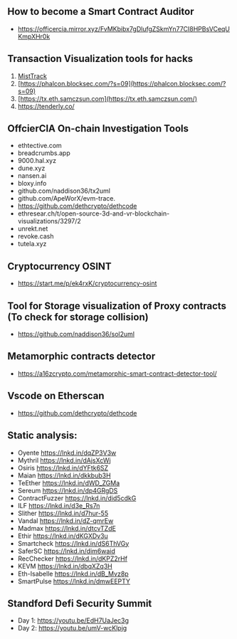 ## How to become a Smart Contract Auditor
- https://officercia.mirror.xyz/FvMKbibx7gDlufgZSkmYn77CI8HPBsVCeqUKmpXHr0k

## Transaction Visualization tools for hacks
1) [MistTrack](https://misttrack.io/)
2) [https://phalcon.blocksec.com/?s=09](https://phalcon.blocksec.com/?s=09)
3) [https://tx.eth.samczsun.com](https://tx.eth.samczsun.com/)
4) https://tenderly.co/

## OffcierCIA On-chain Investigation Tools
- ethtective.com 
- breadcrumbs.app 
- 9000.hal.xyz
- dune.xyz
- nansen.ai
- bloxy.info
- github.com/naddison36/tx2uml
- github.com/ApeWorX/evm-trace.
- https://github.com/dethcrypto/dethcode
- ethresear.ch/t/open-source-3d-and-vr-blockchain-visualizations/3297/2
- unrekt.net 
- revoke.cash 
- tutela.xyz

## Cryptocurrency OSINT
- https://start.me/p/ek4rxK/cryptocurrency-osint

## Tool for Storage visualization of Proxy contracts (To check for storage collision)
- https://github.com/naddison36/sol2uml

## Metamorphic contracts detector
- https://a16zcrypto.com/metamorphic-smart-contract-detector-tool/

## Vscode on Etherscan
- https://github.com/dethcrypto/dethcode 

## Static analysis: 

- Oyente https://lnkd.in/dqZP3V3w
- Mythril https://lnkd.in/dAjsXcWj
- Osiris https://lnkd.in/dYFtk6SZ
- Maian https://lnkd.in/dkkbub3H
- TeEther https://lnkd.in/dWD_ZGMa
- Sereum https://lnkd.in/dp4GRgDS
- ContractFuzzer https://lnkd.in/did5cdkG
- ILF https://lnkd.in/d3e_Rs7n
- Slither https://lnkd.in/d7hur-55
- Vandal https://lnkd.in/dZ-qmrEw
- Madmax https://lnkd.in/dtcvTZdE
- Ethir https://lnkd.in/dKGXDv3u
- Smartcheck https://lnkd.in/dS6ThVGy
- SaferSC https://lnkd.in/dim6waid
- RecChecker https://lnkd.in/dKPZ2rHf
- KEVM https://lnkd.in/dbqXZq3H
- Eth-Isabelle https://lnkd.in/dB_Mvz8p
- SmartPulse https://lnkd.in/dmwEEPTY

## Standford Defi Security Summit
- Day 1: https://youtu.be/EdH7UaJec3g
- Day 2: https://youtu.be/umV-wcKlpjg